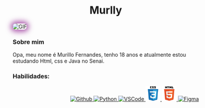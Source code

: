 <h1 align="center">Murlly</h1>

<section >
    <div>
        <img src="https://media1.tenor.com/m/BunrT3C3RmQAAAAC/neferoku-kokushib%C5%8D.gif" alt="GIF" width="300px" style="border-radius: 15px; box-shadow: 0px 0px 15px 5px rgba(128, 0, 128, 0.7);">
    </div>
    <div>
        <h3>Sobre mim</h3>
        <p>Opa, meu nome é Murillo Fernandes, tenho 18 anos e atualmente estou estudando Html, css e Java no Senai.</p>
    </div>
    <div>
        <h3>Habilidades:</h3>
        <div align="right">
            <a href="https://github.com/" target="_blank" rel="noreferrer"> 
                <img src="https://cdn.jsdelivr.net/gh/devicons/devicon@latest/icons/github/github-original.svg" alt="Github" width="40" height="40" /> 
            </a>
            <a href="https://www.python.org/" target="_blank" rel="noreferrer"> 
                <img src="https://cdn.jsdelivr.net/gh/devicons/devicon@latest/icons/python/python-original.svg" alt="Python" width="40" height="40" /> 
            </a>
            <a href="https://code.visualstudio.com/" target="_blank" rel="noreferrer"> 
                <img src="https://cdn.jsdelivr.net/gh/devicons/devicon@latest/icons/vscode/vscode-original.svg" alt="VSCode" width="40" height="40" /> 
            </a>
            <a href="https://www.w3schools.com/css/" target="_blank" rel="noreferrer"> 
                <img src="https://raw.githubusercontent.com/devicons/devicon/master/icons/css3/css3-original-wordmark.svg" alt="CSS3" width="40" height="40"/> 
            </a>
            <a href="https://www.w3.org/html/" target="_blank" rel="noreferrer"> 
                <img src="https://raw.githubusercontent.com/devicons/devicon/master/icons/html5/html5-original-wordmark.svg" alt="HTML5" width="40" height="40"/> 
            </a>
            <a href="https://www.figma.com/" target="_blank" rel="noreferrer"> 
                <img src="https://www.vectorlogo.zone/logos/figma/figma-icon.svg" alt="Figma" width="40" height="40"/> 
            </a>
        </div>
    </div>
</section>
